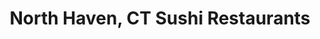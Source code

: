 ---
layout: city
title: North Haven, CT Sushi Restaurants
permalink: /connecticut/north-haven/
stateAbbr: CT
stateName: Connecticut
cityName: North Haven
---